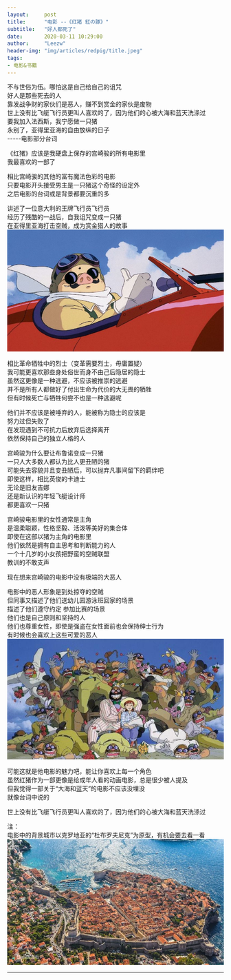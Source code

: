 ```yaml
---
layout:     post 
title:      "电影 --《红猪 紅の豚》"
subtitle:   "好人都死了"
date:       2020-03-11 10:29:00
author:     "Leezw"
header-img: "img/articles/redpig/title.jpeg"
tags:
- 电影&书籍
---
```


>
不与世俗为伍。哪怕这是自己给自己的诅咒    
好人是那些死去的人    
靠发战争财的家伙们是恶人，赚不到赏金的家伙是废物    
世上没有比飞艇飞行员更叫人喜欢的了，因为他们的心被大海和蓝天洗涤过    
要我加入法西斯，我宁愿做一只猪    
永别了，亚得里亚海的自由放纵的日子   
 -----电影部分台词


《红猪》应该是我硬盘上保存的宫崎骏的所有电影里     
我最喜欢的一部了

相比宫崎骏的其他的富有魔法色彩的电影     
只要电影开头接受男主是一只猪这个奇怪的设定外     
之后电影的台词或是背景都要沉重的多     

讲述了一位意大利的王牌飞行员飞行员     
经历了残酷的一战后，自我诅咒变成一只猪     
在亚得里亚海打击空贼，成为赏金猎人的故事      
<img src="/img/articles/redpig/4.jpeg">  

相比革命牺牲中的烈士（变革需要烈士，毋庸置疑）     
我可能更喜欢那些身处俗世而身不由己后隐居的隐士     
虽然这更像是一种逃避，不应该被推崇的逃避     
并不是所有人都做好了付出生命为代价的大无畏的牺牲     
但有时候死亡与牺牲何尝不也是一种逃避呢     

他们并不应该是被唾弃的人，能被称为隐士的应该是     
努力过但失败了     
在发现遇到不可抗力后放弃后选择离开     
依然保持自己的独立人格的人     


宫崎骏为什么要让布鲁诺变成一只猪     
一只人大多数人都认为比人更丑陋的猪     
可能失去容貌并且变丑陋后，可以抛弃凡事间留下的羁绊吧     
即使这样，相比英俊的卡迪士     
无论是旧友吉娜     
还是新认识的年轻飞艇设计师     
都更喜欢一只猪     

宫崎骏电影里的女性通常是主角     
是温柔聪颖，性格坚毅、活泼等美好的集合体     
即使在这部以猪为主角的电影里     
他们依然是拥有自主思考和判断能力的人     
一个十几岁的小女孩把野蛮的空贼联盟     
教训的不敢支声     


现在想来宫崎骏的电影中没有极端的大恶人     

电影中的恶人形象是到处掠夺的空贼     
但同事又描述了他们送幼儿园游泳班回家的场景     
描述了他们遵守约定 参加比赛的场景     
他们也是自己原则和坚持的人     
他们也尊重女性，即使是强盗在女性面前也会保持绅士行为     
有时候也会喜欢上这些可爱的恶人  
<img src="/img/articles/redpig/1.jpeg">   

可能这就是他电影的魅力吧，能让你喜欢上每一个角色     
虽然红猪作为一部更像是给成年人看的动画电影，总是很少被人提及     
但我觉得一部关于“大海和蓝天”的电影不应该没埋没     
就像台词中说的     
>
世上没有比飞艇飞行员更叫人喜欢的了，因为他们的心被大海和蓝天洗涤过



注：     
电影中的背景城市以克罗地亚的“杜布罗夫尼克”为原型，有机会要去看一看
<img src="/img/articles/redpig/2.jpeg">  

---


